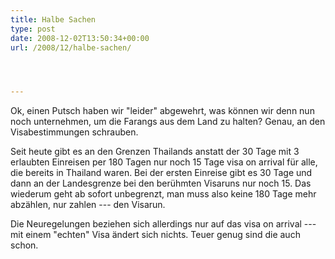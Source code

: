 ```yaml
---
title: Halbe Sachen
type: post
date: 2008-12-02T13:50:34+00:00
url: /2008/12/halbe-sachen/




---
```

Ok, einen Putsch haben wir "leider" abgewehrt, was können wir denn nun noch unternehmen, um die Farangs aus dem Land zu halten? Genau, an den Visabestimmungen schrauben.

Seit heute gibt es an den Grenzen Thailands anstatt der 30 Tage mit 3 erlaubten Einreisen per 180 Tagen nur noch 15 Tage visa on arrival für alle, die bereits in Thailand waren. Bei der ersten Einreise gibt es 30 Tage und dann an der Landesgrenze bei den berühmten Visaruns nur noch 15. Das wiederum geht ab sofort unbegrenzt, man muss also keine 180 Tage mehr abzählen, nur zahlen --- den Visarun.

Die Neuregelungen beziehen sich allerdings nur auf das visa on arrival --- mit einem "echten" Visa ändert sich nichts. Teuer genug sind die auch schon.

